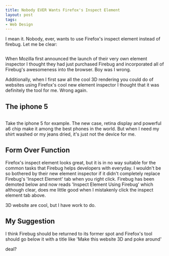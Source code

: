 ```yaml
---
title: Nobody EVER Wants Firefox's Inspect Element
layout: post
tags: 
- Web Design
---
```

I mean it. Nobody, ever, wants to use Firefox's inspect element instead of firebug. Let me be clear:

<div class="img-wrap"><img class="alignnone size-full wp-image-2532" title="nobody_wants_firefox_inspect_element" src="{{ site.url }}/images/nobody_wants_firefox_inspect_element.jpg" alt="" /></div>

When Mozilla first announced the launch of their very own element inspector I thought they had just purchased Firebug and incorporated all of Firebug's awesomeness into the browser. Boy was I wrong.

Additionally, when I first saw all the cool 3D rendering you could do of websites using Firefox's cool new element inspector I thought that it was definitely the tool for me. Wrong again.

## The iphone 5

<div class="img-wrap"><img class="alignnone size-full wp-image-2535" title="iphone_5_wont_wash_clothes" src="{{ site.url }}/images/iphone_5_wont_wash_clothes.png" alt="" /></div>

Take the iphone 5 for example. The new case, retina display and powerful a6 chip make it among the best phones in the world. But when I need my shirt washed or my jeans dried, it's just not the device for me.

## Form Over Function

Firefox's inspect element looks great, but it is in no way suitable for the common tasks that Firebug helps developers with everyday. I wouldn't be so bothered by their new element inspector if it didn't completely replace Firebug's 'Inspect Element' tab when you right click. Firebug has been demoted below and now reads 'Inspect Element Using Firebug' which although clear, does me little good when I mistakenly click the inspect element tab above.

3D website are cool, but I have work to do.

## My Suggestion

I think Firebug should be returned to its former spot and Firefox's tool should go below it with a title like 'Make this website 3D and poke around'

deal?